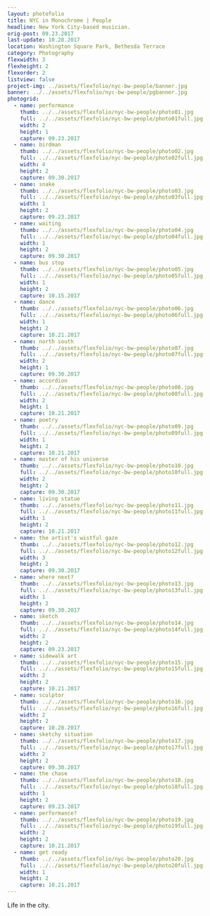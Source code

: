 ```yaml
---
layout: photofolio
title: NYC in Monochrome | People
headline: New York City-based musician.
orig-post: 09.23.2017
last-update: 10.28.2017
location: Washington Square Park, Bethesda Terrace
category: Photography
flexwidth: 3
flexheight: 2
flexorder: 2
listview: false
project-img: ../assets/flexfolio/nyc-bw-people/banner.jpg
banner: ../../assets/flexfolio/nyc-bw-people/pgbanner.jpg
photogrid:
  - name: performance
    thumb: ../../assets/flexfolio/nyc-bw-people/photo01.jpg
    full: ../../assets/flexfolio/nyc-bw-people/photo01full.jpg
    width: 2
    height: 1
    capture: 09.23.2017
  - name: birdman
    thumb: ../../assets/flexfolio/nyc-bw-people/photo02.jpg
    full: ../../assets/flexfolio/nyc-bw-people/photo02full.jpg
    width: 4
    height: 2
    capture: 09.30.2017
  - name: snake
    thumb: ../../assets/flexfolio/nyc-bw-people/photo03.jpg
    full: ../../assets/flexfolio/nyc-bw-people/photo03full.jpg
    width: 1
    height: 2
    capture: 09.23.2017
  - name: waiting
    thumb: ../../assets/flexfolio/nyc-bw-people/photo04.jpg
    full: ../../assets/flexfolio/nyc-bw-people/photo04full.jpg
    width: 1
    height: 2
    capture: 09.30.2017
  - name: bus stop
    thumb: ../../assets/flexfolio/nyc-bw-people/photo05.jpg
    full: ../../assets/flexfolio/nyc-bw-people/photo05full.jpg
    width: 1
    height: 2
    capture: 10.15.2017
  - name: dance
    thumb: ../../assets/flexfolio/nyc-bw-people/photo06.jpg
    full: ../../assets/flexfolio/nyc-bw-people/photo06full.jpg
    width: 1
    height: 2
    capture: 10.21.2017
  - name: north south
    thumb: ../../assets/flexfolio/nyc-bw-people/photo07.jpg
    full: ../../assets/flexfolio/nyc-bw-people/photo07full.jpg
    width: 2
    height: 1
    capture: 09.30.2017
  - name: accordion
    thumb: ../../assets/flexfolio/nyc-bw-people/photo08.jpg
    full: ../../assets/flexfolio/nyc-bw-people/photo08full.jpg
    width: 2
    height: 1
    capture: 10.21.2017
  - name: poetry
    thumb: ../../assets/flexfolio/nyc-bw-people/photo09.jpg
    full: ../../assets/flexfolio/nyc-bw-people/photo09full.jpg
    width: 1
    height: 2
    capture: 10.21.2017
  - name: master of his universe
    thumb: ../../assets/flexfolio/nyc-bw-people/photo10.jpg
    full: ../../assets/flexfolio/nyc-bw-people/photo10full.jpg
    width: 2
    height: 2
    capture: 09.30.2017
  - name: living statue
    thumb: ../../assets/flexfolio/nyc-bw-people/photo11.jpg
    full: ../../assets/flexfolio/nyc-bw-people/photo11full.jpg
    width: 1
    height: 2
    capture: 10.21.2017
  - name: the artist's wistful gaze
    thumb: ../../assets/flexfolio/nyc-bw-people/photo12.jpg
    full: ../../assets/flexfolio/nyc-bw-people/photo12full.jpg
    width: 3
    height: 2
    capture: 09.30.2017
  - name: where next?
    thumb: ../../assets/flexfolio/nyc-bw-people/photo13.jpg
    full: ../../assets/flexfolio/nyc-bw-people/photo13full.jpg
    width: 1
    height: 2
    capture: 09.30.2017
  - name: sketch
    thumb: ../../assets/flexfolio/nyc-bw-people/photo14.jpg
    full: ../../assets/flexfolio/nyc-bw-people/photo14full.jpg
    width: 2
    height: 2
    capture: 09.23.2017
  - name: sidewalk art
    thumb: ../../assets/flexfolio/nyc-bw-people/photo15.jpg
    full: ../../assets/flexfolio/nyc-bw-people/photo15full.jpg
    width: 2
    height: 2
    capture: 10.21.2017
  - name: sculptor
    thumb: ../../assets/flexfolio/nyc-bw-people/photo16.jpg
    full: ../../assets/flexfolio/nyc-bw-people/photo16full.jpg
    width: 2
    height: 2
    capture: 10.28.2017
  - name: sketchy situation
    thumb: ../../assets/flexfolio/nyc-bw-people/photo17.jpg
    full: ../../assets/flexfolio/nyc-bw-people/photo17full.jpg
    width: 2
    height: 2
    capture: 09.30.2017
  - name: the chase
    thumb: ../../assets/flexfolio/nyc-bw-people/photo18.jpg
    full: ../../assets/flexfolio/nyc-bw-people/photo18full.jpg
    width: 1
    height: 2
    capture: 09.23.2017
  - name: performance?
    thumb: ../../assets/flexfolio/nyc-bw-people/photo19.jpg
    full: ../../assets/flexfolio/nyc-bw-people/photo19full.jpg
    width: 2
    height: 2
    capture: 10.21.2017
  - name: get ready
    thumb: ../../assets/flexfolio/nyc-bw-people/photo20.jpg
    full: ../../assets/flexfolio/nyc-bw-people/photo20full.jpg
    width: 1
    height: 2
    capture: 10.21.2017
---
```


Life in the city.
